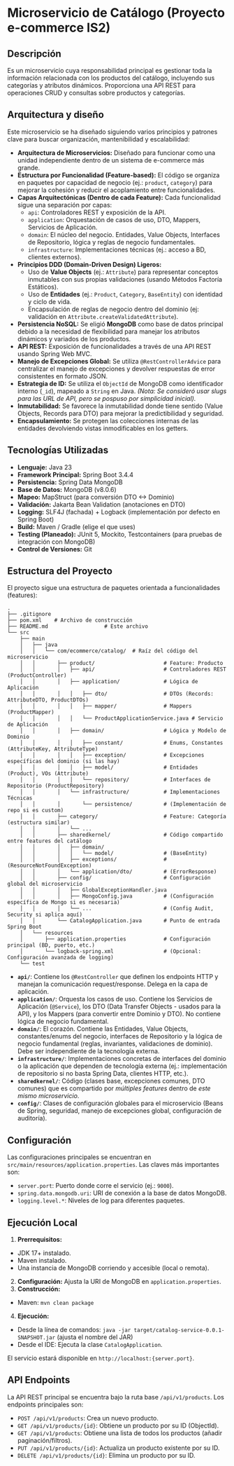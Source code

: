 # Microservicio de Catálogo (Proyecto e-commerce IS2)

## Descripción
Es un microservicio cuya responsabilidad principal es gestionar toda la información relacionada con los productos del catálogo, incluyendo sus categorías y atributos dinámicos. Proporciona una API REST para operaciones CRUD y consultas sobre productos y categorías.


## Arquitectura y diseño
Este microservicio se ha diseñado siguiendo varios principios y patrones clave para buscar organización, mantenibilidad y escalabilidad:
* **Arquitectura de Microservicios:** Diseñado para funcionar como una unidad independiente dentro de un sistema de e-commerce más grande.
* **Estructura por Funcionalidad (Feature-based):** El código se organiza en paquetes por capacidad de negocio (ej.: `product`, `category`) para mejorar la cohesión y reducir el acoplamiento entre funcionalidades.
* **Capas Arquitectónicas (Dentro de cada Feature):** Cada funcionalidad sigue una separación por capas:
    * `api`: Controladores REST y exposición de la API.
    * `application`: Orquestación de casos de uso, DTO, Mappers, Servicios de Aplicación.
    * `domain`: El núcleo del negocio. Entidades, Value Objects, Interfaces de Repositorio, lógica y reglas de negocio fundamentales.
    * `infrastructure`: Implementaciones técnicas (ej.: acceso a BD, clientes externos).
* **Principios DDD (Domain-Driven Design) Ligeros:**
    * Uso de **Value Objects** (ej.: `Attribute`) para representar conceptos inmutables con sus propias validaciones (usando Métodos Factoría Estáticos).
    * Uso de **Entidades** (ej.: `Product`, `Category`, `BaseEntity`) con identidad y ciclo de vida.
    * Encapsulación de reglas de negocio dentro del dominio (ej: validación en `Attribute.createValidatedAttribute`).
* **Persistencia NoSQL:** Se eligió **MongoDB** como base de datos principal debido a la necesidad de flexibilidad para manejar los atributos dinámicos y variados de los productos.
* **API REST:** Exposición de funcionalidades a través de una API REST usando Spring Web MVC.
* **Manejo de Excepciones Global:** Se utiliza `@RestControllerAdvice` para centralizar el manejo de excepciones y devolver respuestas de error consistentes en formato JSON.
* **Estrategia de ID:** Se utiliza el `ObjectId` de MongoDB como identificador interno (`_id`), mapeado a `String` en Java. *(Nota: Se consideró usar slugs para las URL de API, pero se pospuso por simplicidad inicial).*
* **Inmutabilidad:** Se favorece la inmutabilidad donde tiene sentido (Value Objects, Records para DTO) para mejorar la predictibilidad y seguridad.
* **Encapsulamiento:** Se protegen las colecciones internas de las entidades devolviendo vistas inmodificables en los getters.

## Tecnologías Utilizadas

* **Lenguaje:** Java 23
* **Framework Principal:** Spring Boot 3.4.4
* **Persistencia:** Spring Data MongoDB
* **Base de Datos:** MongoDB (v8.0.6)
* **Mapeo:** MapStruct (para conversión DTO <-> Dominio)
* **Validación:** Jakarta Bean Validation (anotaciones en DTO)
* **Logging:** SLF4J (fachada) + Logback (implementación por defecto en Spring Boot)
* **Build:** Maven / Gradle (elige el que uses)
* **Testing (Planeado):** JUnit 5, Mockito, Testcontainers (para pruebas de integración con MongoDB)
* **Control de Versiones:** Git

## Estructura del Proyecto

El proyecto sigue una estructura de paquetes orientada a funcionalidades (features):
```
.
├── .gitignore
├── pom.xml    # Archivo de construcción
├── README.md                  # Este archivo
└── src
    ├── main
    │   ├── java
    │   │   └── com/ecommerce/catalog/  # Raíz del código del microservicio
    │   │       ├── product/                      # Feature: Producto
    │   │       │   ├── api/                      # Controladores REST (ProductController)
    │   │       │   ├── application/              # Lógica de Aplicación
    │   │       │   │   ├── dto/                  # DTOs (Records: AttributeDTO, ProductDTOs)
    │   │       │   │   ├── mapper/               # Mappers (ProductMapper)
    │   │       │   │   └── ProductApplicationService.java # Servicio de Aplicación
    │   │       │   ├── domain/                   # Lógica y Modelo de Dominio
    │   │       │   │   ├── constant/             # Enums, Constantes (AttributeKey, AttributeType)
    │   │       │   │   ├── exception/            # Excepciones específicas del dominio (si las hay)
    │   │       │   │   ├── model/                # Entidades (Product), VOs (Attribute)
    │   │       │   │   └── repository/           # Interfaces de Repositorio (ProductRepository)
    │   │       │   └── infrastructure/           # Implementaciones Técnicas
    │   │       │       └── persistence/          # (Implementación de repo si es custom)
    │   │       ├── category/                     # Feature: Categoría (estructura similar)
    │   │       │   └── ...
    │   │       ├── sharedkernel/                 # Código compartido entre features del catálogo
    │   │       │   ├── domain/
    │   │       │   │   └── model/                # (BaseEntity)
    │   │       │   ├── exceptions/               # (ResourceNotFoundException)
    │   │       │   └── application/dto/          # (ErrorResponse)
    │   │       ├── config/                       # Configuración global del microservicio
    │   │       │   ├── GlobalExceptionHandler.java
    │   │       │   ├── MongoConfig.java          # (Configuración específica de Mongo si es necesaria)
    │   │       │   └── ...                       # (Config Audit, Security si aplica aquí)
    │   │       └── CatalogApplication.java       # Punto de entrada Spring Boot
    │   └── resources
    │       ├── application.properties            # Configuración principal (BD, puerto, etc.)
    │       └── logback-spring.xml                # (Opcional: Configuración avanzada de logging)
    └── test
```

* **`api/`**: Contiene los `@RestController` que definen los endpoints HTTP y manejan la comunicación request/response. Delega en la capa de aplicación.
* **`application/`**: Orquesta los casos de uso. Contiene los Servicios de Aplicación (`@Service`), los DTO (Data Transfer Objects - usados para la API), y los Mappers (para convertir entre Dominio y DTO). No contiene lógica de negocio fundamental.
* **`domain/`**: El corazón. Contiene las Entidades, Value Objects, constantes/enums del negocio, interfaces de Repositorio y la lógica de negocio fundamental (reglas, invariantes, validaciones de dominio). Debe ser independiente de la tecnología externa.
* **`infrastructure/`**: Implementaciones concretas de interfaces del dominio o la aplicación que dependen de tecnología externa (ej.: implementación de repositorio si no basta Spring Data, clientes HTTP, etc.).
* **`sharedkernel/`**: Código (clases base, excepciones comunes, DTO comunes) que es compartido por *múltiples features* dentro de *este mismo microservicio*.
* **`config/`**: Clases de configuración globales para el microservicio (Beans de Spring, seguridad, manejo de excepciones global, configuración de auditoría).

## Configuración

Las configuraciones principales se encuentran en `src/main/resources/application.properties`. Las claves más importantes son:

* `server.port`: Puerto donde corre el servicio (ej.: `9000`).
* `spring.data.mongodb.uri`: URI de conexión a la base de datos MongoDB.
* `logging.level.*`: Niveles de log para diferentes paquetes.

## Ejecución Local

1. **Prerrequisitos:**
  * JDK 17+ instalado.
  * Maven instalado.
  * Una instancia de MongoDB corriendo y accesible (local o remota).
2. **Configuración:** Ajusta la URI de MongoDB en `application.properties`.
3. **Construcción:**
  * Maven: `mvn clean package`
4. **Ejecución:**
  * Desde la línea de comandos: `java -jar target/catalog-service-0.0.1-SNAPSHOT.jar` (ajusta el nombre del JAR)
  * Desde el IDE: Ejecuta la clase `CatalogApplication`.

El servicio estará disponible en `http://localhost:{server.port}`.

## API Endpoints
La API REST principal se encuentra bajo la ruta base `/api/v1/products`. Los endpoints principales son:

* `POST /api/v1/products`: Crea un nuevo producto.
* `GET /api/v1/products/{id}`: Obtiene un producto por su ID (ObjectId).
* `GET /api/v1/products`: Obtiene una lista de todos los productos (añadir paginación/filtros).
* `PUT /api/v1/products/{id}`: Actualiza un producto existente por su ID.
* `DELETE /api/v1/products/{id}`: Elimina un producto por su ID.
